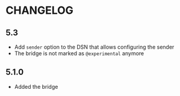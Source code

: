 CHANGELOG
=========

5.3
---

 * Add `sender` option to the DSN that allows configuring the sender
 * The bridge is not marked as `@experimental` anymore

5.1.0
-----

 * Added the bridge

